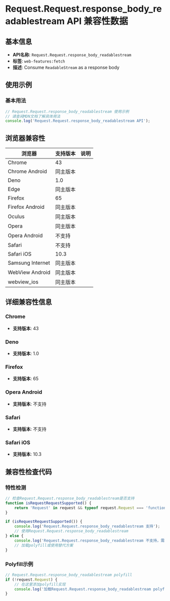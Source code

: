 # Request.Request.response_body_readablestream API 兼容性数据

## 基本信息

- **API名称**: `Request.Request.response_body_readablestream`
- **标签**: `web-features:fetch`
- **描述**: Consume `ReadableStream` as a response body

## 使用示例

### 基本用法

```javascript
// Request.Request.response_body_readablestream 使用示例
// 请查阅MDN文档了解具体用法
console.log('Request.Request.response_body_readablestream API');
```

## 浏览器兼容性

| 浏览器 | 支持版本 | 说明 |
|--------|----------|------|
| Chrome | 43 |  |
| Chrome Android | 同主版本 |  |
| Deno | 1.0 |  |
| Edge | 同主版本 |  |
| Firefox | 65 |  |
| Firefox Android | 同主版本 |  |
| Oculus | 同主版本 |  |
| Opera | 同主版本 |  |
| Opera Android | 不支持 |  |
| Safari | 不支持 |  |
| Safari iOS | 10.3 |  |
| Samsung Internet | 同主版本 |  |
| WebView Android | 同主版本 |  |
| webview_ios | 同主版本 |  |

## 详细兼容性信息

### Chrome

- **支持版本**: 43

### Deno

- **支持版本**: 1.0

### Firefox

- **支持版本**: 65

### Opera Android

- **支持版本**: 不支持

### Safari

- **支持版本**: 不支持

### Safari iOS

- **支持版本**: 10.3

## 兼容性检查代码

### 特性检测

```javascript
// 检查Request.Request.response_body_readablestream是否支持
function isRequestRequestSupported() {
    return 'Request' in request && typeof request.Request === 'function';
}

if (isRequestRequestSupported()) {
    console.log('Request.Request.response_body_readablestream 支持');
    // 使用Request.Request.response_body_readablestream
} else {
    console.log('Request.Request.response_body_readablestream 不支持，需要polyfill');
    // 加载polyfill或使用替代方案
}
```

### Polyfill示例

```javascript
// Request.Request.response_body_readablestream polyfill
if (!request.Request) {
    // 在这里添加polyfill实现
    console.log('加载Request.Request.response_body_readablestream polyfill');
}
```

